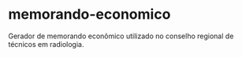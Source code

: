 # memorando-economico

Gerador de memorando econômico utilizado no conselho regional de técnicos em radiologia.


